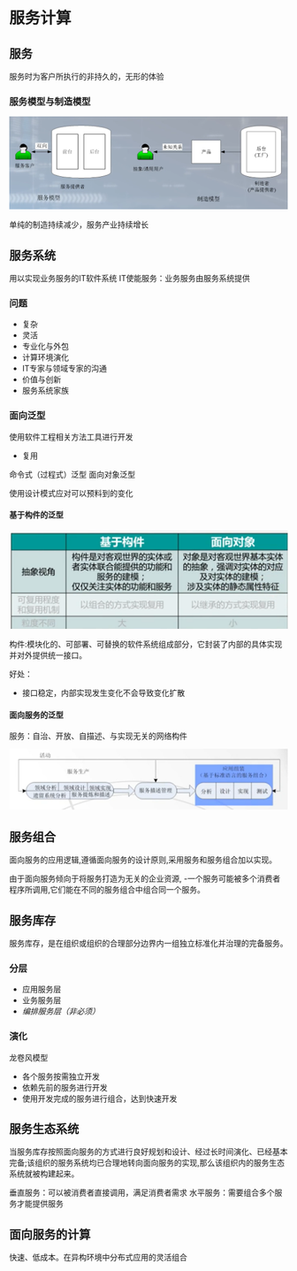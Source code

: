 # 服务计算

## 服务

服务时为客户所执行的非持久的，无形的体验

### 服务模型与制造模型

![批注 2020-05-17 133252](/assets/批注%202020-05-17%20133252.png)

单纯的制造持续减少，服务产业持续增长

## 服务系统

用以实现业务服务的IT软件系统
IT使能服务：业务服务由服务系统提供

### 问题

- 复杂
- 灵活
- 专业化与外包
- 计算环境演化
- IT专家与领域专家的沟通
- 价值与创新
- 服务系统家族

### 面向泛型

使用软件工程相关方法工具进行开发

- 复用

命令式（过程式）泛型
面向对象泛型

使用设计模式应对可以预料到的变化

#### 基于构件的泛型

![批注 2020-05-18 133339](/assets/批注%202020-05-18%20133339.png)

构件:模块化的、可部署、可替换的软件系统组成部分，它封装了内部的具体实现并对外提供统一接口。

好处：

- 接口稳定，内部实现发生变化不会导致变化扩散

#### 面向服务的泛型

服务：自治、开放、自描述、与实现无关的网络构件

![批注 2020-05-18 134151](/assets/批注%202020-05-18%20134151.png)

## 服务组合

面向服务的应用逻辑,遵循面向服务的设计原则,采用服务和服务组合加以实现。

由于面向服务倾向于将服务打造为无关的企业资源, -一个服务可能被多个消费者程序所调用,它们能在不同的服务组合中组合同一个服务。

## 服务库存

服务库存，是在组织或组织的合理部分边界内一组独立标准化并治理的完备服务。

### 分层

- 应用服务层
- 业务服务层
- *编排服务层（非必须）*

### 演化

龙卷风模型

- 各个服务按需独立开发
- 依赖先前的服务进行开发
- 使用开发完成的服务进行组合，达到快速开发

## 服务生态系统

当服务库存按照面向服务的方式进行良好规划和设计、经过长时间演化、已经基本完备;该组织的服务系统均已合理地转向面向服务的实现,那么该组织内的服务生态系统就被构建起来。

垂直服务：可以被消费者直接调用，满足消费者需求
水平服务：需要组合多个服务才能提供服务

## 面向服务的计算

快速、低成本。在异构环境中分布式应用的灵活组合

